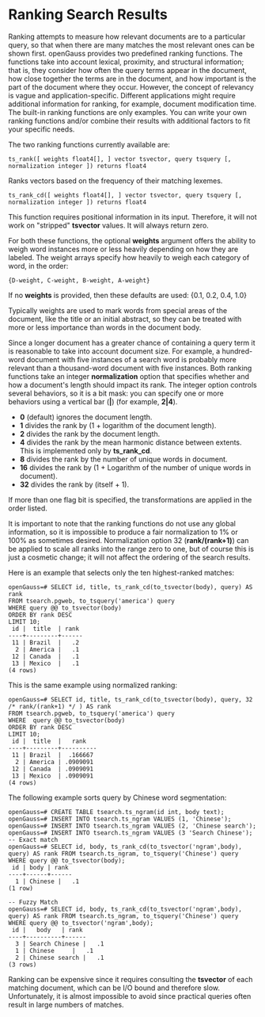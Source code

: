 # Ranking Search Results<a name="EN-US_TOPIC_0289900374"></a>

Ranking attempts to measure how relevant documents are to a particular query, so that when there are many matches the most relevant ones can be shown first. openGauss provides two predefined ranking functions. The functions take into account lexical, proximity, and structural information; that is, they consider how often the query terms appear in the document, how close together the terms are in the document, and how important is the part of the document where they occur. However, the concept of relevancy is vague and application-specific. Different applications might require additional information for ranking, for example, document modification time. The built-in ranking functions are only examples. You can write your own ranking functions and/or combine their results with additional factors to fit your specific needs.

The two ranking functions currently available are:

```
ts_rank([ weights float4[], ] vector tsvector, query tsquery [, normalization integer ]) returns float4
```

Ranks vectors based on the frequency of their matching lexemes.

```
ts_rank_cd([ weights float4[], ] vector tsvector, query tsquery [, normalization integer ]) returns float4
```

This function requires positional information in its input. Therefore, it will not work on "stripped"  **tsvector**  values. It will always return zero.

For both these functions, the optional  **weights**  argument offers the ability to weigh word instances more or less heavily depending on how they are labeled. The weight arrays specify how heavily to weigh each category of word, in the order:

```
{D-weight, C-weight, B-weight, A-weight}
```

If no  **weights**  is provided, then these defaults are used: \{0.1, 0.2, 0.4, 1.0\}

Typically weights are used to mark words from special areas of the document, like the title or an initial abstract, so they can be treated with more or less importance than words in the document body.

Since a longer document has a greater chance of containing a query term it is reasonable to take into account document size. For example, a hundred-word document with five instances of a search word is probably more relevant than a thousand-word document with five instances. Both ranking functions take an integer  **normalization**  option that specifies whether and how a document's length should impact its rank. The integer option controls several behaviors, so it is a bit mask: you can specify one or more behaviors using a vertical bar \(**|**\) \(for example,  **2|4**\).

-   **0**  \(default\) ignores the document length.
-   **1**  divides the rank by \(1 + logarithm of the document length\).
-   **2**  divides the rank by the document length.
-   **4**  divides the rank by the mean harmonic distance between extents. This is implemented only by  **ts\_rank\_cd**.
-   **8**  divides the rank by the number of unique words in document.
-   **16**  divides the rank by \(1 + Logarithm of the number of unique words in document\).
-   **32**  divides the rank by \(itself + 1\).

If more than one flag bit is specified, the transformations are applied in the order listed.

It is important to note that the ranking functions do not use any global information, so it is impossible to produce a fair normalization to 1% or 100% as sometimes desired. Normalization option 32 \(**rank/\(rank+1\)**\) can be applied to scale all ranks into the range zero to one, but of course this is just a cosmetic change; it will not affect the ordering of the search results.

Here is an example that selects only the ten highest-ranked matches:

```
openGauss=# SELECT id, title, ts_rank_cd(to_tsvector(body), query) AS rank 
FROM tsearch.pgweb, to_tsquery('america') query 
WHERE query @@ to_tsvector(body) 
ORDER BY rank DESC 
LIMIT 10;
 id |  title  | rank 
----+---------+------
 11 | Brazil  |   .2
  2 | America |   .1
 12 | Canada  |   .1
 13 | Mexico  |   .1
(4 rows)
```

This is the same example using normalized ranking:

```
openGauss=# SELECT id, title, ts_rank_cd(to_tsvector(body), query, 32 /* rank/(rank+1) */ ) AS rank 
FROM tsearch.pgweb, to_tsquery('america') query 
WHERE  query @@ to_tsvector(body) 
ORDER BY rank DESC 
LIMIT 10;
 id |  title  |   rank   
----+---------+----------
 11 | Brazil  |  .166667
  2 | America | .0909091
 12 | Canada  | .0909091
 13 | Mexico  | .0909091
(4 rows)
```

The following example sorts query by Chinese word segmentation:

```
openGauss=# CREATE TABLE tsearch.ts_ngram(id int, body text);
openGauss=# INSERT INTO tsearch.ts_ngram VALUES (1, 'Chinese');
openGauss=# INSERT INTO tsearch.ts_ngram VALUES (2, 'Chinese search');
openGauss=# INSERT INTO tsearch.ts_ngram VALUES (3 'Search Chinese');
-- Exact match
openGauss=# SELECT id, body, ts_rank_cd(to_tsvector('ngram',body), query) AS rank FROM tsearch.ts_ngram, to_tsquery('Chinese') query WHERE query @@ to_tsvector(body);
 id | body | rank 
----+------+------
  1 | Chinese |   .1
(1 row)

-- Fuzzy Match
openGauss=# SELECT id, body, ts_rank_cd(to_tsvector('ngram',body), query) AS rank FROM tsearch.ts_ngram, to_tsquery('Chinese') query WHERE query @@ to_tsvector('ngram',body);
 id |   body   | rank 
----+----------+------
  3 | Search Chinese |   .1
  1 | Chinese     |   .1
  2 | Chinese search |   .1
(3 rows)
```

Ranking can be expensive since it requires consulting the  **tsvector**  of each matching document, which can be I/O bound and therefore slow. Unfortunately, it is almost impossible to avoid since practical queries often result in large numbers of matches.

